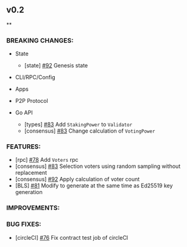 ## v0.2

\*\*

### BREAKING CHANGES:

- State
  - [state] [\#92](https://github.com/line/tendermint/pull/92) Genesis state

- CLI/RPC/Config

- Apps

- P2P Protocol

- Go API

  - [types] [\#83](https://github.com/line/tendermint/pull/83) Add `StakingPower` to `Validator`
  - [consensus] [\#83](https://github.com/line/tendermint/pull/83) Change calculation of `VotingPower`

### FEATURES:
- [rpc] [\#78](https://github.com/line/tendermint/pull/78) Add `Voters` rpc
- [consensus] [\#83](https://github.com/line/tendermint/pull/83) Selection voters using random sampling without replacement
- [consensus] [\#92](https://github.com/line/tendermint/pull/92) Apply calculation of voter count
- [BLS] [\#81](https://github.com/line/tendermint/issues/81) Modify to generate at the same time as Ed25519 key generation

### IMPROVEMENTS:

### BUG FIXES:
- [circleCI] [\#76](https://github.com/line/tendermint/pull/76) Fix contract test job of circleCI
